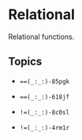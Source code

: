 # Relational

Relational functions.

## Topics

- ``==(_:_:)-85pgk``
- ``==(_:_:)-618jf``

- ``!=(_:_:)-8c0sl``
- ``!=(_:_:)-4rm1r``
